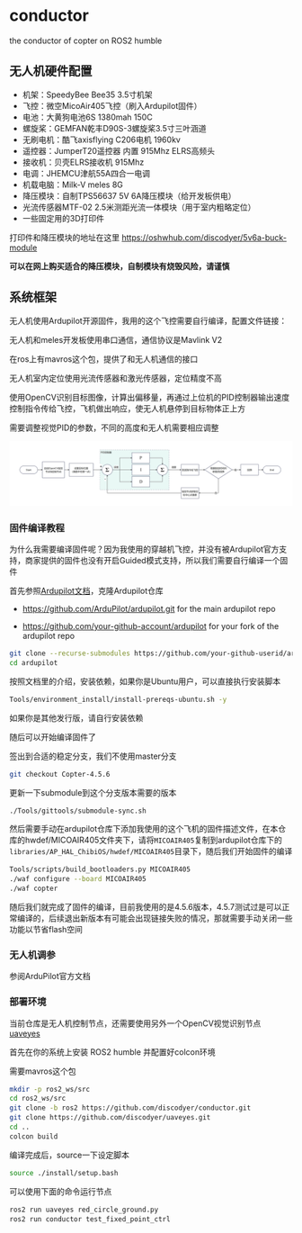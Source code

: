 # conductor

the conductor of copter on ROS2 humble

## 无人机硬件配置

- 机架：SpeedyBee Bee35 3.5寸机架
- 飞控：微空MicoAir405飞控（刷入Ardupilot固件）
- 电池：大黄狗电池6S 1380mah 150C
- 螺旋桨：GEMFAN乾丰D90S-3螺旋桨3.5寸三叶涵道
- 无刷电机：酷飞axisflying C206电机 1960kv
- 遥控器：JumperT20遥控器 内置 915Mhz ELRS高频头
- 接收机：贝壳ELRS接收机 915Mhz
- 电调：JHEMCU津航55A四合一电调
- 机载电脑：Milk-V meles 8G
- 降压模块：自制TPS56637 5V 6A降压模块（给开发板供电）
- 光流传感器MTF-02 2.5米测距光流一体模块（用于室内粗略定位）
- 一些固定用的3D打印件

打印件和降压模块的地址在这里 https://oshwhub.com/discodyer/5v6a-buck-module

**可以在网上购买适合的降压模块，自制模块有烧毁风险，请谨慎**

## 系统框架

无人机使用Ardupilot开源固件，我用的这个飞控需要自行编译，配置文件链接：

无人机和meles开发板使用串口通信，通信协议是Mavlink V2

在ros上有mavros这个包，提供了和无人机通信的接口

无人机室内定位使用光流传感器和激光传感器，定位精度不高

使用OpenCV识别目标图像，计算出偏移量，再通过上位机的PID控制器输出速度控制指令传给飞控，飞机做出响应，使无人机悬停到目标物体正上方

需要调整视觉PID的参数，不同的高度和无人机需要相应调整

![alt text](assets/PID.png)

### 固件编译教程

为什么我需要编译固件呢？因为我使用的穿越机飞控，并没有被Ardupilot官方支持，商家提供的固件也没有开启Guided模式支持，所以我们需要自行编译一个固件

首先参照[Ardupilot文档](https://ardupilot.org/dev/docs/building-setup-linux.html#building-setup-linux)，克隆Ardupilot仓库

 - https://github.com/ArduPilot/ardupilot.git for the main ardupilot repo

 - https://github.com/your-github-account/ardupilot for your fork of the ardupilot repo


```bash
git clone --recurse-submodules https://github.com/your-github-userid/ardupilot
cd ardupilot
```

按照文档里的介绍，安装依赖，如果你是Ubuntu用户，可以直接执行安装脚本

```bash
Tools/environment_install/install-prereqs-ubuntu.sh -y
```

如果你是其他发行版，请自行安装依赖

随后可以开始编译固件了

签出到合适的稳定分支，我们不使用master分支

```bash
git checkout Copter-4.5.6
```

更新一下submodule到这个分支版本需要的版本

```bash
./Tools/gittools/submodule-sync.sh
```

然后需要手动在ardupilot仓库下添加我使用的这个飞机的固件描述文件，在本仓库的hwdef/MICOAIR405文件夹下，请将`MICOAIR405`复制到ardupilot仓库下的`libraries/AP_HAL_ChibiOS/hwdef/MICOAIR405`目录下，随后我们开始固件的编译

```bash
Tools/scripts/build_bootloaders.py MICOAIR405
./waf configure --board MICOAIR405
./waf copter
```

随后我们就完成了固件的编译，目前我使用的是4.5.6版本，4.5.7测试过是可以正常编译的，后续退出新版本有可能会出现链接失败的情况，那就需要手动关闭一些功能以节省flash空间

### 无人机调参

参阅ArduPilot官方文档

### 部署环境

当前仓库是无人机控制节点，还需要使用另外一个OpenCV视觉识别节点 [uaveyes](https://github.com/discodyer/uaveyes)

首先在你的系统上安装 ROS2 humble 并配置好colcon环境

需要mavros这个包

```bash
mkdir -p ros2_ws/src
cd ros2_ws/src
git clone -b ros2 https://github.com/discodyer/conductor.git
git clone https://github.com/discodyer/uaveyes.git
cd ..
colcon build
```

编译完成后，source一下设定脚本

```bash
source ./install/setup.bash
```

可以使用下面的命令运行节点

```bash
ros2 run uaveyes red_circle_ground.py
ros2 run conductor test_fixed_point_ctrl
```
